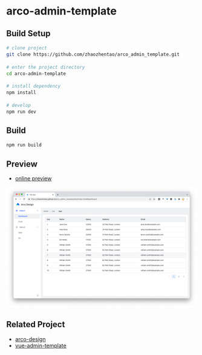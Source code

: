 # arco-admin-template

## Build Setup

```bash
# clone project
git clone https://github.com/zhaozhentao/arco_admin_template.git

# enter the project directory
cd arco-admin-template

# install dependency
npm install

# develop
npm run dev
```

## Build
```bash
npm run build
```

## Preview

- [online preview](https://zhaozhentao.github.io/arco_admin_template/dist/index.html#/)

![image](snapshot/screen.png)

## Related Project

- [arco-design](https://arco.design/)
- [vue-admin-template](https://github.com/PanJiaChen/vue-admin-template/)

